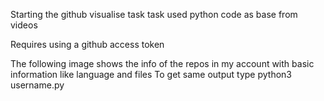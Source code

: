 
Starting the github visualise task task used python code as base from videos

Requires using a github access token

The following image shows the info of the repos in my account with basic information like language and files
To get same output type python3 username.py
